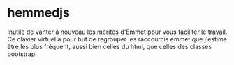 # hemmedjs
Inutile de vanter à nouveau les mérites d'Emmet pour vous faciliter le travail. Ce clavier virtuel a pour but de regrouper les raccourcis emmet que j'estime être les plus fréquent, aussi bien celles du html, que celles des classes bootstrap.
